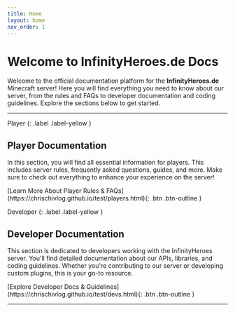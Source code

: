 ```yaml
---
title: Home
layout: home
nav_order: 1
---
```


# Welcome to InfinityHeroes.de Docs

Welcome to the official documentation platform for the **InfinityHeroes.de** Minecraft server! Here you will find everything you need to know about our server, from the rules and FAQs to developer documentation and coding guidelines. Explore the sections below to get started.

****

Player
{: .label .label-yellow }

## Player Documentation

In this section, you will find all essential information for players. This includes server rules, frequently asked questions, guides, and more. Make sure to check out everything to enhance your experience on the server!


<span class="fs-5">
[Learn More About Player Rules & FAQs](https://chrischivlog.github.io/test/players.html){: .btn .btn-outline }
</span>

Developer
{: .label .label-yellow }

## Developer Documentation

This section is dedicated to developers working with the InfinityHeroes server. You'll find detailed documentation about our APIs, libraries, and coding guidelines. Whether you're contributing to our server or developing custom plugins, this is your go-to resource.

<span class="fs-5">
[Explore Developer Docs & Guidelines](https://chrischivlog.github.io/test/devs.html){: .btn .btn-outline }
</span>

---

